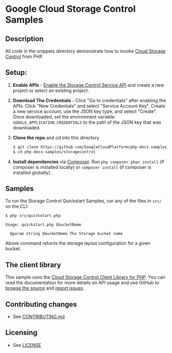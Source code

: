 # Google Cloud Storage Control Samples

## Description

All code in the snippets directory demonstrate how to invoke
[Cloud Storage Control][google-cloud-php-storage-control] from PHP.

[cloud-storage-control]: https://cloud.google.com/storage/docs/access-control

## Setup:

1.  **Enable APIs** - [Enable the Storage Control Service API](https://console.cloud.google.com/flows/enableapi?apiid=storage.googleapis.com)
    and create a new project or select an existing project.
2.  **Download The Credentials** - Click "Go to credentials" after enabling the APIs. Click "New Credentials"
    and select "Service Account Key". Create a new service account, use the JSON key type, and
    select "Create". Once downloaded, set the environment variable `GOOGLE_APPLICATION_CREDENTIALS`
    to the path of the JSON key that was downloaded.
3.  **Clone the repo** and cd into this directory

    ```sh
    $ git clone https://github.com/GoogleCloudPlatform/php-docs-samples
    $ cd php-docs-samples/storagecontrol
    ```
4.  **Install dependencies** via [Composer](http://getcomposer.org/doc/00-intro.md).
    Run `php composer.phar install` (if composer is installed locally) or `composer install`
    (if composer is installed globally).


## Samples

To run the Storage Control Quickstart Samples, run any of the files in `src/` on the CLI:

```
$ php src/quickstart.php

Usage: quickstart.php $bucketName

  @param string $bucketName The Storage bucket name
```

Above command returns the storage layout configuration for a given bucket.

## The client library

This sample uses the [Cloud Storage Control Client Library for PHP][google-cloud-php-storage-control].
You can read the documentation for more details on API usage and use GitHub
to [browse the source][google-cloud-php-source] and  [report issues][google-cloud-php-issues].

[google-cloud-php-storage-control]: https://cloud.google.com/storage/docs/reference/rpc
[google-cloud-php-source]: https://github.com/GoogleCloudPlatform/google-cloud-php
[google-cloud-php-issues]: https://github.com/GoogleCloudPlatform/google-cloud-php/issues
[google-cloud-sdk]: https://cloud.google.com/sdk/

## Contributing changes

* See [CONTRIBUTING.md](../../CONTRIBUTING.md)

## Licensing

* See [LICENSE](../../LICENSE)
